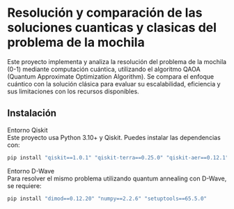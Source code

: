 # Resolución y comparación de las soluciones cuanticas y clasicas del problema de la mochila
Este proyecto implementa y analiza la resolución del problema de la mochila (0-1) mediante computación cuántica, utilizando el algoritmo QAOA (Quantum Approximate Optimization Algorithm). Se compara el enfoque cuántico con la solución clásica para evaluar su escalabilidad, eficiencia y sus limitaciones con los recursos disponibles.

## Instalación

Entorno Qiskit  
Este proyecto usa Python 3.10+ y Qiskit. Puedes instalar las dependencias con:
```bash
pip install "qiskit==1.0.1" "qiskit-terra==0.25.0" "qiskit-aer==0.12.1" "qiskit-algorithms==0.3.0" "qiskit-optimization==0.6.1"
```

Entorno D-Wave  
Para resolver el mismo problema utilizando quantum annealing con D-Wave, se requiere:
```bash
pip install "dimod==0.12.20" "numpy==2.2.6" "setuptools==65.5.0"
```
